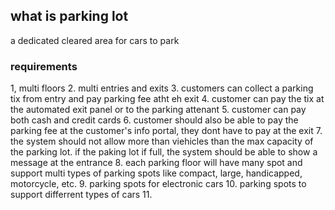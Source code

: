 ## what is parking lot
a dedicated cleared area for cars to park

### requirements
1, multi floors
2. multi entries and exits
3. customers can collect a parking tix from entry and pay parking fee atht eh exit
4. customer can pay the tix at the automated exit panel or to the parking attenant
5. customer can pay both cash and credit cards
6. customer should also be able to pay the parking fee at the customer's info portal, they dont have to pay at the exit
7. the system should not allow more than viehicles than the max capacity of the parking lot. if the paking lot if full, the system should be able to show a message at the entrance
8. each parking floor will have many spot and support multi types of parking spots like compact, large, handicapped, motorcycle, etc.
9. parking spots for electronic cars
10. parking spots to support differrent types of cars
11.  